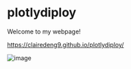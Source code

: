 # plotlydiploy

Welcome to my webpage!

https://clairedeng9.github.io/plotlydiploy/

![image](https://user-images.githubusercontent.com/103073631/177094597-6123aad8-a80b-4168-9419-d3129c95d330.png)
